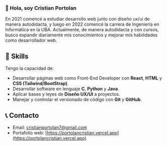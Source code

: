 ### 👋 Hola, soy **Cristian Portolan**

En 2021 comencé a estudiar desarrollo web junto con diseño ux/ui de manera autodidacta, y luego en 2022 comencé la carrera de Ingeniería en Informática en la UBA. Actualmente, de manera autodidacta y con cursos, busco expandir diariamente mis conocimientos y mejorar mis habilidades como desarrollador web.

## 🧠 Skills

Tengo la capacidad de:
* Desarrollar páginas web como Front-End Developer con **React**, **HTML** y **CSS (Tailwind/BootStrap)**. 
* Desarrollar software en lenguaje **C**, **Python** y **Java**.
* Aplicar bases y leyes de **Diseño UX/UI** a proyectos.
* Manejar y controlar el versionado de código con **Git** y **GitHub**.

## 📞 Contacto

* Email: cristianportolan7@gmail.com
* Portafolio web: [https://portolancristian.vercel.app](https://portolancristian.vercel.app)

